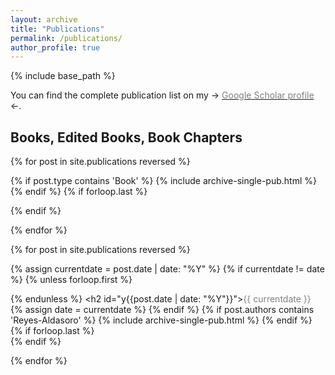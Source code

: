 ```yaml
---
layout: archive
title: "Publications"
permalink: /publications/
author_profile: true
---
```

{% include base_path %}


You can find the complete publication list on my -> <a href="https://scholar.google.co.uk/citations?hl=en&user=DLbXRxoAAAAJ&view_op=list_works">
<span style="color:gray">Google Scholar profile</span></a> <-.


<h2> Books, Edited Books, Book Chapters</h2>

<ul style="margin:0;padding:0">
{% for post in site.publications reversed %}

  {% if post.type contains 'Book' %}
    {% include archive-single-pub.html %}
  {% endif %}
  {% if forloop.last %}</ul>{% endif %}

{% endfor %}


<ul style="margin:0;padding:0">
{% for post in site.publications reversed %}

  {% assign currentdate = post.date | date: "%Y" %}
  {% if currentdate != date %}
    {% unless forloop.first %}</ul>{% endunless %}
    <h2 id="y{{post.date | date: "%Y"}}"><span style="color:gray">{{ currentdate }}</span></h2>
    <ul style="margin:0;padding:0">
    {% assign date = currentdate %}
  {% endif %}
  {% if post.authors contains 'Reyes-Aldasoro' %}
    {% include archive-single-pub.html %}
  {% endif %}
  {% if forloop.last %}</ul>{% endif %}

{% endfor %}
